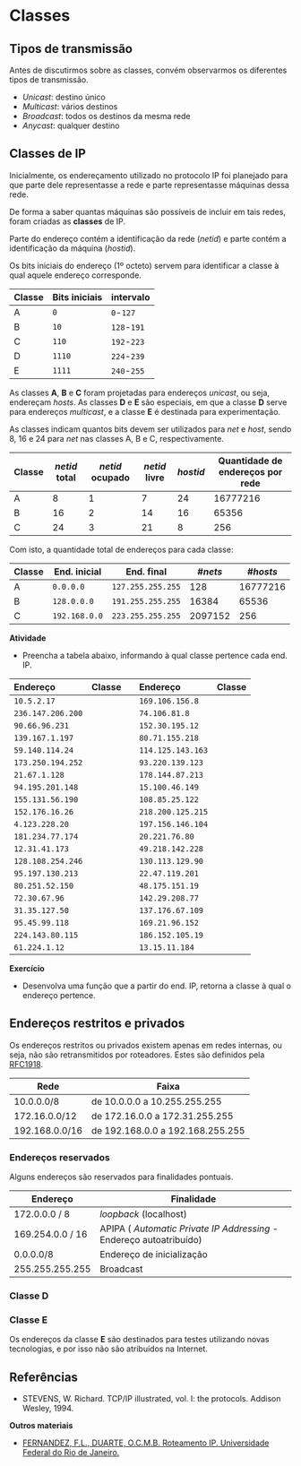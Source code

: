 

# Classes

## Tipos de transmissão

Antes de discutirmos sobre as classes, convém observarmos os diferentes tipos de transmissão.

- *Unicast*: destino único
- *Multicast*: vários destinos
- *Broadcast*: todos os destinos da mesma rede
- *Anycast*: qualquer destino

## Classes de IP

Inicialmente, os endereçamento utilizado no protocolo IP foi planejado para que parte dele representasse a rede e parte representasse máquinas dessa rede.

De forma a saber quantas máquinas são possíveis de incluir em tais redes, foram criadas as **classes** de IP.

Parte do endereço contém a identificação da rede (*netid*) e parte contém a identificação da máquina (*hostid*).

Os bits iniciais do endereço (1º octeto) servem para identificar a classe à qual aquele endereço corresponde.

|Classe| Bits iniciais|intervalo|
|------|-----|-------|
|A|`0`|`0`-`127`|
|B|`10`|`128`-`191`|
|C|`110`|`192`-`223`|
|D|`1110`|`224`-`239`|
|E|`1111`|`240`-`255`|

As classes **A**, **B** e **C** foram projetadas para endereços *unicast*, ou seja, endereçam *hosts*. As classes **D** e **E** são especiais, em que a classe **D** serve para endereços *multicast*, e a classe **E** é destinada para experimentação.

As classes indicam quantos bits devem ser utilizados para *net* e *host*, sendo 8, 16 e 24 para *net* nas classes A, B e C, respectivamente.

|Classe|*netid* total|*netid* ocupado| *netid* livre| *hostid*|Quantidade de endereços por rede|
|------|-------------|---------------|--------------|---------|-----------------------|
|A     |8            |1              |7             |24       |16777216|
|B     |16           |2              |14            |16       |65356|
|C     |24           |3              |21            |8        |256|

Com isto, a quantidade total de endereços para cada classe:

|Classe|End. inicial |End. final       |#*nets*|#*hosts*|
|------|-------------|-----------------|-------|--------|
|A     |`0.0.0.0`    |`127.255.255.255`|128    |16777216|
|B     |`128.0.0.0`  |`191.255.255.255`|16384  |65536   |
|C     |`192.168.0.0`|`223.255.255.255`|2097152|256     |

**Atividade**  
- Preencha a tabela abaixo, informando à qual classe pertence cada end. IP.

|Endereço         |Classe| |Endereço         |Classe|
|:----------------|:-----|-|:----------------|:-----|
|`10.5.2.17`      |      | |`169.106.156.8`  |      |
|`236.147.206.200`|      | |`74.106.81.8`    |      |
|`90.66.96.231`   |      | |`152.30.195.12`  |      |
|`139.167.1.197`  |      | |`80.71.155.218`  |      |
|`59.140.114.24`  |      | |`114.125.143.163`|      |
|`173.250.194.252`|      | |`93.220.139.123` |      |
|`21.67.1.128`    |      | |`178.144.87.213` |      |
|`94.195.201.148` |      | |`15.100.46.149`  |      |
|`155.131.56.190` |      | |`108.85.25.122`  |      |
|`152.176.16.26`  |      | |`218.200.125.215`|      |
|`4.123.228.20`   |      | |`197.156.146.104`|      |
|`181.234.77.174` |      | |`20.221.76.80`   |      |
|`12.31.41.173`   |      | |`49.218.142.228` |      |
|`128.108.254.246`|      | |`130.113.129.90` |      |
|`95.197.130.213` |      | |`22.47.119.201`  |      |
|`80.251.52.150`  |      | |`48.175.151.19`  |      |
|`72.30.67.96`    |      | |`142.29.208.77`  |      |
|`31.35.127.50`   |      | |`137.176.67.109` |      |
|`95.45.99.118`   |      | |`169.21.96.152`  |      |
|`224.143.80.115` |      | |`186.152.105.19` |      |
|`61.224.1.12`    |      | |`13.15.11.184`   |      |

**Exercício**
- Desenvolva uma função que a  partir do end. IP, retorna a classe à qual o endereço pertence.

## Endereços restritos e privados

Os endereços restritos ou privados existem apenas em redes internas, ou seja, não são retransmitidos por roteadores. Estes são definidos pela [RFC1918](https://datatracker.ietf.org/doc/html/rfc1918).

|Rede | Faixa |
|-----|-------|
|10.0.0.0/8    | de 10.0.0.0  a 10.255.255.255 |
|172.16.0.0/12  | de 172.16.0.0 a 172.31.255.255 |
|192.168.0.0/16 | de 192.168.0.0 a 192.168.255.255 |

### Endereços reservados

Alguns endereços são reservados para finalidades pontuais.

|Endereço|Finalidade|
|--------|----------|
|172.0.0.0 / 8 |*loopback* (localhost)|
|169.254.0.0 / 16 |APIPA ( *Automatic Private IP Addressing* - Endereço autoatribuído)|
|0.0.0.0/8 |Endereço de inicialização|
|255.255.255.255 |Broadcast|


### Classe D



### Classe E

Os endereços da classe **E** são destinados para testes utilizando novas tecnologias, e por isso não são atribuídos na Internet. 

## Referências

- STEVENS, W. Richard. TCP/IP illustrated, vol. I: the protocols. Addison Wesley, 1994.

**Outros materiais**  
- [FERNANDEZ, F.L., DUARTE, O.C.M.B. Roteamento IP. Universidade Federal do Rio de Janeiro.](https://www.gta.ufrj.br/grad/99_1/fernando/roteamento/index.htm)  


 

